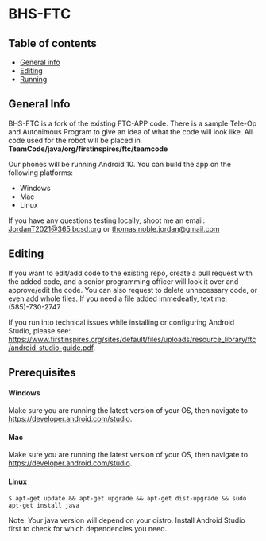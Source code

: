 # BHS-FTC
## Table of contents
* [General info](#general-info)
* [Editing](#editing)
* [Running](#prerequisites)

## General Info
BHS-FTC is a fork of the existing FTC-APP code. There is a sample Tele-Op and Autonimous Program to give an idea of what the code will look like. All code used for the robot will be placed in **TeamCode/java/org/firstinspires/ftc/teamcode**
 
Our phones will be running Android 10. You can build the app on the following platforms:
* Windows
* Mac
* Linux

If you have any questions testing locally, shoot me an email: JordanT2021@365.bcsd.org or thomas.noble.jordan@gmail.com

## Editing
If you want to edit/add code to the existing repo, create a pull request with the added code, and a senior programming officer will look it over and approve/edit the code. You can also request to delete unnecessary code, or even add whole files. If you need a file added immedeatly, text me:
(585)-730-2747

If you run into technical issues while installing or configuring Android Studio, please see: https://www.firstinspires.org/sites/default/files/uploads/resource_library/ftc/android-studio-guide.pdf.

## Prerequisites
#### Windows
Make sure you are running the latest version of your OS, then navigate to https://developer.android.com/studio.
#### Mac
Make sure you are running the latest version of your OS, then navigate to https://developer.android.com/studio.
#### Linux
```
$ apt-get update && apt-get upgrade && apt-get dist-upgrade && sudo apt-get install java
```
Note: Your java version will depend on your distro. Install Android Studio first to check for which dependencies you need. 
